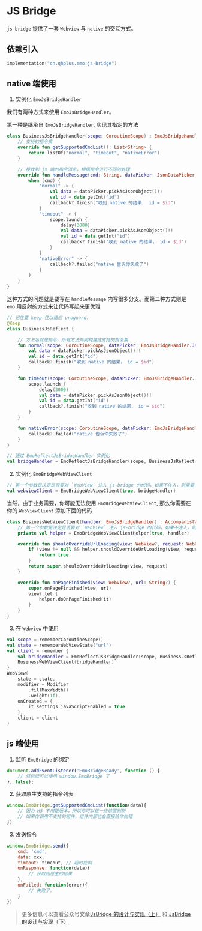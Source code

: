 # JS Bridge

`js bridge` 提供了一套 `Webview` 与 `native` 的交互方式。

## 依赖引入

```kts
implementation("cn.qhplus.emo:js-bridge")
```

## native 端使用


1. 实例化 `EmoJsBridgeHandler`

我们有两种方式来使用 `EmoJsBridgeHandler`。

第一种是继承自 `EmoJsBridgeHandler`, 实现其指定的方法

```kotlin
class BusinessJsBridgeHandler(scope: CoroutineScope) : EmoJsBridgeHandler(scope) {
    // 支持的指令集
    override fun getSupportedCmdList(): List<String> {
        return listOf("normal", "timeout", "nativeError")
    }

    // 接收到 js 端的指令消息，根据指令进行不同的处理
    override fun handleMessage(cmd: String, dataPicker: JsonDataPicker, callback: ResponseCallback?) {
        when (cmd) {
            "normal" -> {
                val data = dataPicker.pickAsJsonObject()!!
                val id = data.getInt("id")
                callback?.finish("收到 native 的结果， id = $id")
            }
            "timeout" -> {
                scope.launch {
                    delay(3000)
                    val data = dataPicker.pickAsJsonObject()!!
                    val id = data.getInt("id")
                    callback?.finish("收到 native 的结果， id = $id")
                }
            }
            "nativeError" -> {
                callback?.failed("native 告诉你失败了")
            }
        }
    }
}
```

这种方式的问题就是要写在 `handleMessage` 内写很多分支。而第二种方式则是 `emo` 用反射的方式来让代码写起来更优雅

```kotlin
// 记住要 keep 住以适应 proguard.
@Keep
class BusinessJsReflect {

    // 方法名就是指令，所有方法共同构建成支持的指令集
    fun normal(scope: CoroutineScope, dataPicker: EmoJsBridgeHandler.JsonDataPicker, callback: EmoJsBridgeHandler.ResponseCallback?) {
        val data = dataPicker.pickAsJsonObject()!!
        val id = data.getInt("id")
        callback?.finish("收到 native 的结果， id = $id")
    }

    fun timeout(scope: CoroutineScope, dataPicker: EmoJsBridgeHandler.JsonDataPicker, callback: EmoJsBridgeHandler.ResponseCallback?) {
        scope.launch {
            delay(3000)
            val data = dataPicker.pickAsJsonObject()!!
            val id = data.getInt("id")
            callback?.finish("收到 native 的结果， id = $id")
        }
    }

    fun nativeError(scope: CoroutineScope, dataPicker: EmoJsBridgeHandler.JsonDataPicker, callback: EmoJsBridgeHandler.ResponseCallback?) {
        callback?.failed("native 告诉你失败了")
    }
}

// 通过 EmoReflectJsBridgeHandler 实例化
val bridgeHandler = EmoReflectJsBridgeHandler(scope, BusinessJsReflect())
```

2. 实例化 `EmoBridgeWebViewClient`

```kotlin
// 第一个参数是决定是否要对 `WebView` 注入 js-bridge 的代码，如果不注入，则需要 H5 自身来引入。
val webviewClient = EmoBridgeWebViewClient(true, bridgeHandler)
```

当然，由于业务需要，你可能无法使用 `EmoBridgeWebViewClient`, 那么你需要在你的 `WebViewClient` 添加下面的代码

```kotlin
class BusinessWebViewClient(handler: EmoJsBridgeHandler) : AccompanistWebViewClient() {
    // 第一个参数是决定是否要对 `WebView` 注入 js-bridge 的代码，如果不注入，则需要 H5 自身来引入。
    private val helper = EmoBridgeWebViewClientHelper(true, handler)

    override fun shouldOverrideUrlLoading(view: WebView?, request: WebResourceRequest?): Boolean {
        if (view != null && helper.shouldOverrideUrlLoading(view, request)) {
            return true
        }
        return super.shouldOverrideUrlLoading(view, request)
    }

    override fun onPageFinished(view: WebView?, url: String?) {
        super.onPageFinished(view, url)
        view?.let {
            helper.doOnPageFinished(it)
        }
    }
}
```

3. 在 `Webview` 中使用

```kotlin
val scope = rememberCoroutineScope()
val state = rememberWebViewState("url")
val client = remember {
    val bridgeHandler = EmoReflectJsBridgeHandler(scope, BusinessJsReflect())
    BusinessWebViewClient(bridgeHandler)
}
WebView(
    state = state,
    modifier = Modifier
        .fillMaxWidth()
        .weight(1f),
    onCreated = {
        it.settings.javaScriptEnabled = true
    },
    client = client
)
```

## js 端使用

1. 监听 `EmoBridge` 的绑定

```javascript
document.addEventListener('EmoBridgeReady', function () {
    // 然后就可以使用 window.EmoBridge 了
}, false);
```

2. 获取原生支持的指令列表

```javascript
window.EmoBridge.getSupportedCmdList(function(data){
    // 因为 H5 不用跟版本，所以你可以做一些前置判断
    // 如果你调用不支持的组件，组件内部也会直接给你抛错
})
```

3. 发送指令

```javascript
window.EmoBridge.send({
    cmd: 'cmd',
    data: xxx,
    timeout: timeout, // 超时控制
    onResponse: function(data){
        // 获取到原生的结果
    },
    onFailed: function(error){
        // 失败了。
    }
})
```

> 更多信息可以查看公众号文章[JsBridge 的设计与实现（上）](https://mp.weixin.qq.com/s?__biz=Mzk0OTMzMjE2OQ==&mid=2247483943&idx=1&sn=e4608d2068901328ee6f8758452ede3c&chksm=c358b381f42f3a97a59d58ae29a6e90fbe8290a51ba0feb07ded4ff803153877ffa92539627f&token=1864276121&lang=zh_CN#rd) 和 [JsBridge 的设计与实现（下）](https://mp.weixin.qq.com/s?__biz=Mzk0OTMzMjE2OQ==&mid=2247483960&idx=1&sn=9bb2cbf09117971c49691a6994cbda66&chksm=c358b39ef42f3a88775a0c7485a13440251545b944840405056b73f111eccfe138afd8c347e4&token=1864276121&lang=zh_CN#rd)